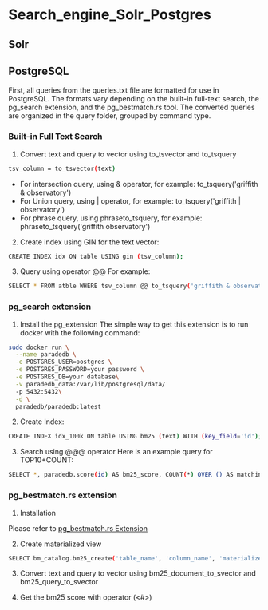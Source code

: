 # Search_engine_Solr_Postgres

## Solr 

## PostgreSQL 
First, all queries from the queries.txt file are formatted for use in PostgreSQL. The formats vary depending on the built-in full-text search, the pg_search extension, and the pg_bestmatch.rs tool. The converted queries are organized in the query folder, grouped by command type.

### Built-in Full Text Search 

1. Convert text and query to vector using to_tsvector and to_tsquery

```bash
tsv_column = to_tsvector(text)
```
* For intersection query, using & operator, for example: to_tsquery('griffith & observatory')
* For Union query, using | operator, for example: to_tsquery('griffith | observatory')
* For phrase query, using phraseto_tsquery, for example: phraseto_tsquery('griffith observatory')

2. Create index using GIN for the text vector:
```bash
CREATE INDEX idx ON table USING gin (tsv_column);
```

3. Query using operator @@
For example: 
```bash
SELECT * FROM atble WHERE tsv_column @@ to_tsquery('griffith & observatory') ORDER BY ts_rank(tsv_column, to_tsquery('griffith & observatory')) DESC LIMIT 10;
```

### pg_search extension 

1. Install the pg_extension
The simple way to get this extension is to run docker with the following command: 

```bash
sudo docker run \
  --name paradedb \
  -e POSTGRES_USER=postgres \
  -e POSTGRES_PASSWORD=your password \
  -e POSTGRES_DB=your database\
  -v paradedb_data:/var/lib/postgresql/data/ 
  -p 5432:5432\
  -d \
  paradedb/paradedb:latest
```

2. Create Index: 

```bash
CREATE INDEX idx_100k ON table USING bm25 (text) WITH (key_field='id');
```

3. Search using @@@ operator
Here is an example query for TOP10+COUNT: 
```bash
SELECT *, paradedb.score(id) AS bm25_score, COUNT(*) OVER () AS matching_count FROM table WHERE text @@@ 'griffith & observatory' ORDER BY bm25_score DESC LIMIT 10;
```

### pg_bestmatch.rs extension

1. Installation 

Please refer to [pg_bestmatch.rs Extension](https://github.com/tensorchord/pg_bestmatch.rs)

2. Create materialized view 

```bash 
SELECT bm_catalog.bm25_create('table_name', 'column_name', 'materialized view name');
```

3. Convert text and query to vector using bm25_document_to_svector and bm25_query_to_svector

4. Get the bm25 score with operator (<#>)
